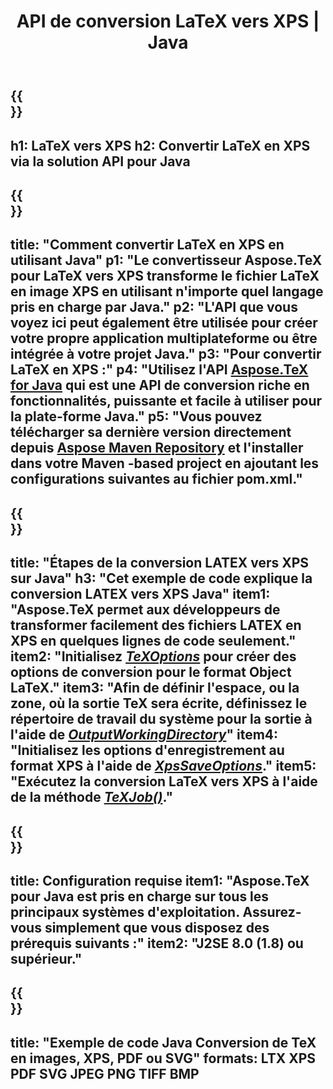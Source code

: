 ﻿---
translation: true
template: /_templates/_conversion-child-java.md
title: API de conversion LaTeX vers XPS | Java
description: Fonctionnalité de conversion LaTeX vers XPS. Intégrez cette bibliothèque Java sur site dans votre projet ou utilisez des applications multiplateformes pour convertir LaTeX en XPS.
keywords: latex vers xps api java, latex2xps intégré
url: /java/conversion/latex-to-xps/
family: tex
platformtag: java
feature: conversion
informat: LATEX
outformat: XPS
otherformats: PNG JPEG TIFF BMP PDF SVG
---

{{<section banner>}}
---
h1: LaTeX vers XPS
h2: Convertir LaTeX en XPS via la solution API pour Java
---

{{<section overview>}}
---
title: "Comment convertir LaTeX en XPS en utilisant Java"
p1: "Le convertisseur Aspose.TeX pour LaTeX vers XPS transforme le fichier LaTeX en image XPS en utilisant n'importe quel langage pris en charge par Java."
p2: "L'API que vous voyez ici peut également être utilisée pour créer votre propre application multiplateforme ou être intégrée à votre projet Java."
p3: "Pour convertir LaTeX en XPS :"
p4: "Utilisez l'API [Aspose.TeX for Java](https://products.aspose.com/tex/java) qui est une API de conversion riche en fonctionnalités, puissante et facile à utiliser pour la plate-forme Java."
p5: "Vous pouvez télécharger sa dernière version directement depuis [Aspose Maven Repository](https://repository.aspose.com/tex/) et l'installer dans votre Maven -based project en ajoutant les configurations suivantes au fichier pom.xml."
---

{{<section feature1>}}
---
title: "Étapes de la conversion LATEX vers XPS sur Java"
h3: "Cet exemple de code explique la conversion LATEX vers XPS Java"
item1: "Aspose.TeX permet aux développeurs de transformer facilement des fichiers LATEX en XPS en quelques lignes de code seulement."
item2: "Initialisez [*TeXOptions*](https://reference.aspose.com/tex/java/com.aspose.tex/TeXOptions) pour créer des options de conversion pour le format Object LaTeX."
item3: "Afin de définir l'espace, ou la zone, où la sortie TeX sera écrite, définissez le répertoire de travail du système pour la sortie à l'aide de [*OutputWorkingDirectory*](https://reference.aspose.com/tex/java/com.aspose.tex/TeXOptions#getOutputWorkingDirectory--)"
item4: "Initialisez les options d'enregistrement au format XPS à l'aide de [*XpsSaveOptions*](https://reference.aspose.com/tex/java/com.aspose.tex.rendering/XpsSaveOptions)."
item5: "Exécutez la conversion LaTeX vers XPS à l'aide de la méthode [*TeXJob()*](https://reference.aspose.com/tex/java/com.aspose.tex/TeXJob)."
---

{{<section feature2>}}
---
title: Configuration requise
item1: "Aspose.TeX pour Java est pris en charge sur tous les principaux systèmes d'exploitation. Assurez-vous simplement que vous disposez des prérequis suivants :"
item2: "J2SE 8.0 (1.8) ou supérieur."
---

{{<section widget>}}
---
title: "Exemple de code Java Conversion de TeX en images, XPS, PDF ou SVG"
formats: LTX XPS PDF SVG JPEG PNG TIFF BMP
---